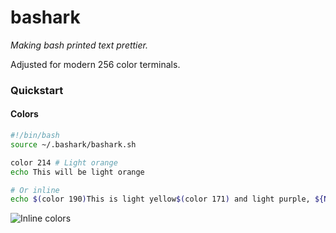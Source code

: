 # bashark

_Making bash printed text prettier._  

Adjusted for modern 256 color terminals.  

### Quickstart

#### Colors

```bash
#!/bin/bash
source ~/.bashark/bashark.sh

color 214 # Light orange
echo This will be light orange

# Or inline
echo $(color 190)This is light yellow$(color 171) and light purple, ${NORMAL}back to normal.

```
![Inline colors](https://github.com/moshegottlieb/bashark/blob/master/cap1.png?raw=true)

